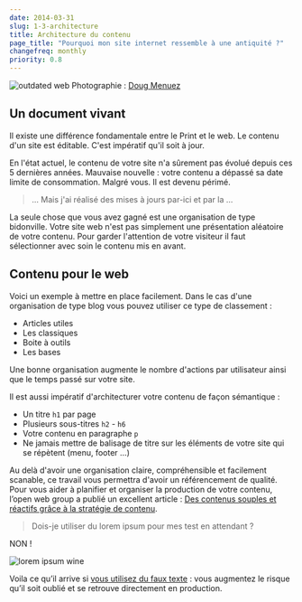 ```yaml
---
date: 2014-03-31
slug: 1-3-architecture
title: Architecture du contenu
page_title: "Pourquoi mon site internet ressemble à une antiquité ?"
changefreq: monthly
priority: 0.8
---
```


![outdated web](https://farm8.staticflickr.com/7108/13535630093_998182462b_o.jpg)
Photographie : [Doug Menuez](menuez.com)

## Un document vivant

Il existe une différence fondamentale entre le Print et le web. Le contenu d'un site est éditable. C'est impératif qu'il soit à jour.

En l'état actuel, le contenu de votre site n'a sûrement pas évolué depuis ces 5 dernières années.
Mauvaise nouvelle : votre contenu a dépassé sa date limite de consommation.
Malgré vous. Il est devenu périmé.

> ... Mais j'ai réalisé des mises à jours par-ici et par la ...

La seule chose que vous avez gagné est une organisation de type bidonville.
Votre site web n'est pas simplement une présentation aléatoire de votre contenu. Pour garder l'attention de votre visiteur il faut sélectionner avec soin le contenu mis en avant.

## Contenu pour le web

Voici un exemple à mettre en place facilement. Dans le cas d'une organisation de type blog vous pouvez utiliser ce type de classement :

- Articles utiles
- Les classiques
- Boite à outils
- Les bases

Une bonne organisation augmente le nombre d'actions par utilisateur ainsi que le temps passé sur votre site.

Il est aussi impératif d'architecturer votre contenu de façon sémantique :

- Un titre `h1` par page
- Plusieurs sous-titres `h2` - `h6`
- Votre contenu en paragraphe `p`
- Ne jamais mettre de balisage de titre sur les éléments de votre site qui se répètent (menu, footer …)

Au delà d'avoir une organisation claire, compréhensible et facilement scanable, ce travail vous permettra d'avoir un référencement de qualité. Pour vous aider à planifier et organiser la production de votre contenu, l’open web group a publié un excellent article : [Des contenus souples et réactifs grâce à la stratégie de contenu](http://openweb.eu.org/articles/des-contenus-souples-et-reactifs-grace-a-la-strategie).

> Dois-je utiliser du lorem ipsum pour mes test en attendant ?

NON !

![lorem ipsum wine](https://farm4.staticflickr.com/3805/13535529285_82deb26868_o.jpg)


Voila ce qu’il arrive si [vous utilisez du faux texte](http://www.elezea.com/2014/02/lorem-ipsum-gone-wrong/) : vous augmentez le risque qu’il soit oublié et se retrouve directement en production.
